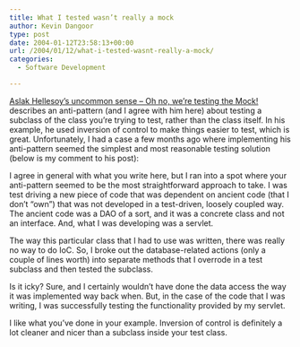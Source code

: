 ```yaml
---
title: What I tested wasn’t really a mock
author: Kevin Dangoor
type: post
date: 2004-01-12T23:58:13+00:00
url: /2004/01/12/what-i-tested-wasnt-really-a-mock/
categories:
  - Software Development

---
```

[Aslak Hellesoy&#8217;s uncommon sense &#8211; Oh no, we&#8217;re testing the Mock!][1] describes an anti-pattern (and I agree with him here) about testing a subclass of the class you&#8217;re trying to test, rather than the class itself. In his example, he used inversion of control to make things easier to test, which is great. Unfortunately, I had a case a few months ago where implementing his anti-pattern seemed the simplest and most reasonable testing solution (below is my comment to his post):

I agree in general with what you write here, but I ran into a spot where your anti-pattern seemed to be the most straightforward approach to take. I was test driving a new piece of code that was dependent on ancient code (that I don&#8217;t &#8220;own&#8221;) that was not developed in a test-driven, loosely coupled way. The ancient code was a DAO of a sort, and it was a concrete class and not an interface. And, what I was developing was a servlet.

The way this particular class that I had to use was written, there was really no way to do IoC. So, I broke out the database-related actions (only a couple of lines worth) into separate methods that I overrode in a test subclass and then tested the subclass.

Is it icky? Sure, and I certainly wouldn&#8217;t have done the data access the way it was implemented way back when. But, in the case of the code that I was writing, I was successfully testing the functionality provided by my servlet.

I like what you&#8217;ve done in your example. Inversion of control is definitely a lot cleaner and nicer than a subclass inside your test class.

 [1]: http://blogs.codehaus.org/people/rinkrank/archives/000551_oh_no_were_testing_the_mock.html "Aslak Hellesoy's uncommon sense - Oh no, we're testing the Mock!"